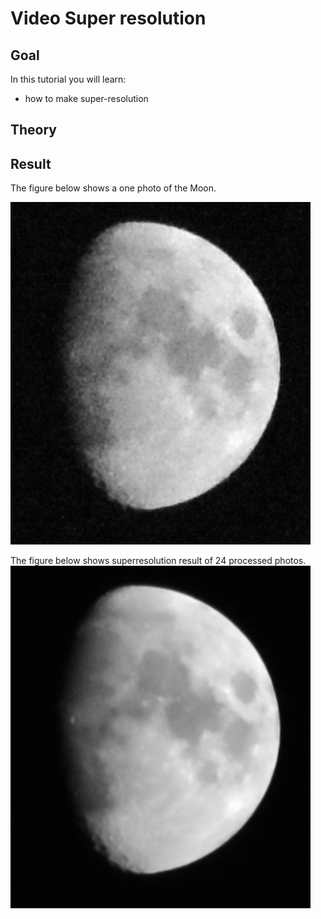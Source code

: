 Video Super resolution 
==========================

Goal
----

In this tutorial you will learn:

-   how to make super-resolution


Theory
------


Result
------

The figure below shows a one photo of the Moon.

![](/www/images/one_frame.jpg)

The figure below shows superresolution result of 24 processed photos.
![](/www/images/superres.jpg)